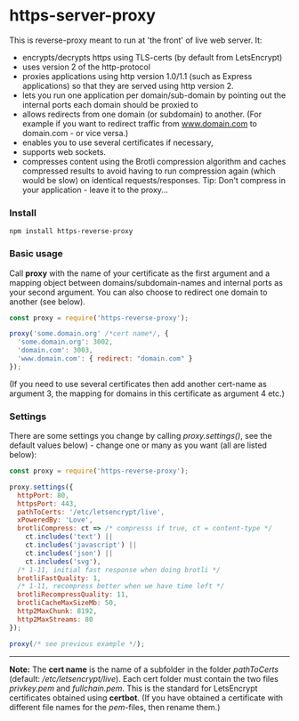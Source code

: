 # https-server-proxy

This is reverse-proxy meant to run at 'the front' of live web server. It:

* encrypts/decrypts https using TLS-certs (by default from LetsEncrypt)
* uses version 2 of the http-protocol
* proxies applications using http version 1.0/1.1 (such as Express applications) so that they are served using http version 2.
* lets you run one application per domain/sub-domain by pointing out the internal ports each domain should be proxied to
* allows redirects from one domain (or subdomain) to another. (For example if you want to redirect traffic from www.domain.com to domain.com - or vice versa.)
* enables you to use several certificates if necessary, 
* supports web sockets.
* compresses content using the Brotli compression algorithm and caches compressed results to avoid having to run compression again (which would be slow) on identical requests/responses. Tip: Don't compress in your application - leave it to the proxy...

### Install

```
npm install https-reverse-proxy
```

### Basic usage
Call **proxy** with the name of your certificate as the first argument and a mapping object between domains/subdomain-names and internal ports as your second argument. You can also choose to redirect one domain to another (see below).

```js
const proxy = require('https-reverse-proxy');

proxy('some.domain.org' /*cert name*/, {
  'some.domain.org': 3002,
  'domain.com': 3003,
  'www.domain.com': { redirect: "domain.com" }
});
```

(If you need to use several certificates then add another cert-name as argument 3, the mapping for domains in this certificate as argument 4 etc.)

### Settings
There are some settings you change by calling *proxy.settings()*, see the default values below) - change one or many as you want (all are listed below):

```js
const proxy = require('https-reverse-proxy');

proxy.settings({
  httpPort: 80,
  httpsPort: 443,
  pathToCerts: '/etc/letsencrypt/live',
  xPoweredBy: 'Love',
  brotliCompress: ct => /* compresss if true, ct = content-type */
    ct.includes('text') ||
    ct.includes('javascript') ||
    ct.includes('json') ||
    ct.includes('svg'),
  /* 1-11, initial fast response when doing brotli */
  brotliFastQuality: 1,
  /* 1-11, recompress better when we have time left */
  brotliRecompressQuality: 11,
  brotliCacheMaxSizeMb: 50,
  http2MaxChunk: 8192,
  http2MaxStreams: 80
});

proxy(/* see previous example */);
```

---

**Note:** The **cert name** is the name of a subfolder in the folder *pathToCerts* (default: */etc/letsencrypt/live*). Each cert folder must contain the two files *privkey.pem* and *fullchain.pem*. This is the standard for LetsEncrypt certificates obtained using **certbot**. (If you have obtained a certificate with different file names for the *pem*-files, then rename them.)
